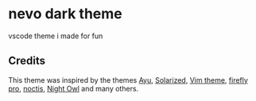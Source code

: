 # nevo dark theme 

vscode theme i made for fun 

## Credits

This theme was inspired by the themes [Ayu](https://github.com/ayu-theme/vscode-ayu), [Solarized](https://ethanschoonover.com/solarized/), [Vim theme](https://github.com/Harry-Hopkinson/vim-vscode-theme), [firefly pro](https://github.com/ankitmlive/firefly-theme), [noctis](https://github.com/liviuschera/noctis), [Night Owl](https://github.com/sdras/night-owl-vscode-theme) and many others.